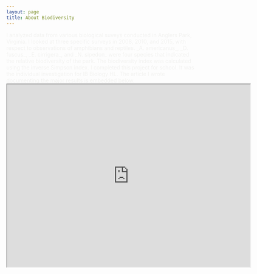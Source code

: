```yaml
---
layout: page
title: About Biodiversity
---
```


<span style="color:#f2f2f0">
I analyzed data from various biological suveys conducted in Anglers Park, Virginia. I looked at three specific surveys in 2008, 2010,
and 2015, with respect to observations of amphibians and reptiles. _A. americanus_, _D. fuscus_, _E. cirrigera_, and _N. sipedon_ were
four species that indicated the relative biodiversity of the park. The biodiversity index was calculated using the inverse Simpson index.
</span>

<span style="color:#f2f2f0">
I completed this project for school. It was the individual investigation for IB Biology HL. The article I wrote documenting the major results is embedded below.
</span>

<iframe src="https://drive.google.com/file/d/0B4OeX3-AwFSzQ1VYWGdWeldtRU0/preview" width="640" height="480"></iframe>
